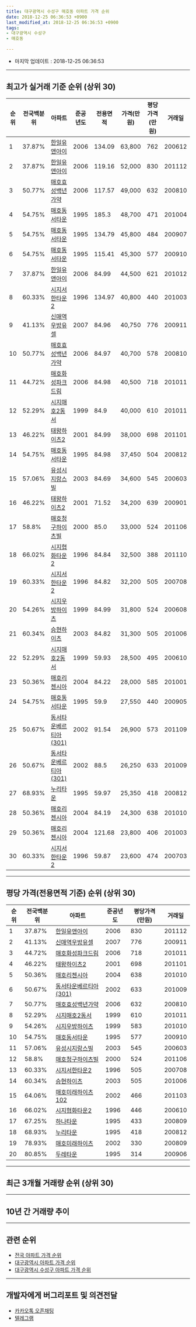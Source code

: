```yaml
---
title: 대구광역시 수성구 매호동 아파트 가격 순위
date: 2018-12-25 06:36:53 +0900
last_modified_at: 2018-12-25 06:36:53 +0900
tags:
- 대구광역시 수성구
- 매호동

---
```


* 마지막 업데이트 : 2018-12-25 06:36:53

---

## 최고가 실거래 기준 순위 (상위 30)


|순위|전국백분위|아파트|준공년도|전용면적|가격(만원)|평당가격(만원)|거래일|
|---|---|---|---|---|---|---|---|
|1|37.87%|[한일유앤아이](https://search.naver.com/search.naver?query=%EB%8C%80%EA%B5%AC%EA%B4%91%EC%97%AD%EC%8B%9C+%EC%88%98%EC%84%B1%EA%B5%AC+%EB%A7%A4%ED%98%B8%EB%8F%99+%ED%95%9C%EC%9D%BC%EC%9C%A0%EC%95%A4%EC%95%84%EC%9D%B4)|2006|134.09|63,800|762|200612|
|2|37.87%|[한일유앤아이](https://search.naver.com/search.naver?query=%EB%8C%80%EA%B5%AC%EA%B4%91%EC%97%AD%EC%8B%9C+%EC%88%98%EC%84%B1%EA%B5%AC+%EB%A7%A4%ED%98%B8%EB%8F%99+%ED%95%9C%EC%9D%BC%EC%9C%A0%EC%95%A4%EC%95%84%EC%9D%B4)|2006|119.16|52,000|830|201112|
|3|50.77%|[매호효성백년가약](https://search.naver.com/search.naver?query=%EB%8C%80%EA%B5%AC%EA%B4%91%EC%97%AD%EC%8B%9C+%EC%88%98%EC%84%B1%EA%B5%AC+%EB%A7%A4%ED%98%B8%EB%8F%99+%EB%A7%A4%ED%98%B8%ED%9A%A8%EC%84%B1%EB%B0%B1%EB%85%84%EA%B0%80%EC%95%BD)|2006|117.57|49,000|632|200810|
|4|54.75%|[매호동서타운](https://search.naver.com/search.naver?query=%EB%8C%80%EA%B5%AC%EA%B4%91%EC%97%AD%EC%8B%9C+%EC%88%98%EC%84%B1%EA%B5%AC+%EB%A7%A4%ED%98%B8%EB%8F%99+%EB%A7%A4%ED%98%B8%EB%8F%99%EC%84%9C%ED%83%80%EC%9A%B4)|1995|185.3|48,700|471|201004|
|5|54.75%|[매호동서타운](https://search.naver.com/search.naver?query=%EB%8C%80%EA%B5%AC%EA%B4%91%EC%97%AD%EC%8B%9C+%EC%88%98%EC%84%B1%EA%B5%AC+%EB%A7%A4%ED%98%B8%EB%8F%99+%EB%A7%A4%ED%98%B8%EB%8F%99%EC%84%9C%ED%83%80%EC%9A%B4)|1995|134.79|45,800|484|200907|
|6|54.75%|[매호동서타운](https://search.naver.com/search.naver?query=%EB%8C%80%EA%B5%AC%EA%B4%91%EC%97%AD%EC%8B%9C+%EC%88%98%EC%84%B1%EA%B5%AC+%EB%A7%A4%ED%98%B8%EB%8F%99+%EB%A7%A4%ED%98%B8%EB%8F%99%EC%84%9C%ED%83%80%EC%9A%B4)|1995|115.41|45,300|577|200910|
|7|37.87%|[한일유앤아이](https://search.naver.com/search.naver?query=%EB%8C%80%EA%B5%AC%EA%B4%91%EC%97%AD%EC%8B%9C+%EC%88%98%EC%84%B1%EA%B5%AC+%EB%A7%A4%ED%98%B8%EB%8F%99+%ED%95%9C%EC%9D%BC%EC%9C%A0%EC%95%A4%EC%95%84%EC%9D%B4)|2006|84.99|44,500|621|201012|
|8|60.33%|[시지서한타운2](https://search.naver.com/search.naver?query=%EB%8C%80%EA%B5%AC%EA%B4%91%EC%97%AD%EC%8B%9C+%EC%88%98%EC%84%B1%EA%B5%AC+%EB%A7%A4%ED%98%B8%EB%8F%99+%EC%8B%9C%EC%A7%80%EC%84%9C%ED%95%9C%ED%83%80%EC%9A%B42)|1996|134.97|40,800|440|201003|
|9|41.13%|[신매역우방유셀](https://search.naver.com/search.naver?query=%EB%8C%80%EA%B5%AC%EA%B4%91%EC%97%AD%EC%8B%9C+%EC%88%98%EC%84%B1%EA%B5%AC+%EB%A7%A4%ED%98%B8%EB%8F%99+%EC%8B%A0%EB%A7%A4%EC%97%AD%EC%9A%B0%EB%B0%A9%EC%9C%A0%EC%85%80)|2007|84.96|40,750|776|200911|
|10|50.77%|[매호효성백년가약](https://search.naver.com/search.naver?query=%EB%8C%80%EA%B5%AC%EA%B4%91%EC%97%AD%EC%8B%9C+%EC%88%98%EC%84%B1%EA%B5%AC+%EB%A7%A4%ED%98%B8%EB%8F%99+%EB%A7%A4%ED%98%B8%ED%9A%A8%EC%84%B1%EB%B0%B1%EB%85%84%EA%B0%80%EC%95%BD)|2006|84.97|40,700|578|200810|
|11|44.72%|[매호화성파크드림](https://search.naver.com/search.naver?query=%EB%8C%80%EA%B5%AC%EA%B4%91%EC%97%AD%EC%8B%9C+%EC%88%98%EC%84%B1%EA%B5%AC+%EB%A7%A4%ED%98%B8%EB%8F%99+%EB%A7%A4%ED%98%B8%ED%99%94%EC%84%B1%ED%8C%8C%ED%81%AC%EB%93%9C%EB%A6%BC)|2006|84.98|40,500|718|201011|
|12|52.29%|[시지매호2동서](https://search.naver.com/search.naver?query=%EB%8C%80%EA%B5%AC%EA%B4%91%EC%97%AD%EC%8B%9C+%EC%88%98%EC%84%B1%EA%B5%AC+%EB%A7%A4%ED%98%B8%EB%8F%99+%EC%8B%9C%EC%A7%80%EB%A7%A4%ED%98%B82%EB%8F%99%EC%84%9C)|1999|84.9|40,000|610|201011|
|13|46.22%|[태왕하이츠2](https://search.naver.com/search.naver?query=%EB%8C%80%EA%B5%AC%EA%B4%91%EC%97%AD%EC%8B%9C+%EC%88%98%EC%84%B1%EA%B5%AC+%EB%A7%A4%ED%98%B8%EB%8F%99+%ED%83%9C%EC%99%95%ED%95%98%EC%9D%B4%EC%B8%A02)|2001|84.99|38,000|698|201101|
|14|54.75%|[매호동서타운](https://search.naver.com/search.naver?query=%EB%8C%80%EA%B5%AC%EA%B4%91%EC%97%AD%EC%8B%9C+%EC%88%98%EC%84%B1%EA%B5%AC+%EB%A7%A4%ED%98%B8%EB%8F%99+%EB%A7%A4%ED%98%B8%EB%8F%99%EC%84%9C%ED%83%80%EC%9A%B4)|1995|84.98|37,450|504|200812|
|15|57.06%|[유성시지랑스빌](https://search.naver.com/search.naver?query=%EB%8C%80%EA%B5%AC%EA%B4%91%EC%97%AD%EC%8B%9C+%EC%88%98%EC%84%B1%EA%B5%AC+%EB%A7%A4%ED%98%B8%EB%8F%99+%EC%9C%A0%EC%84%B1%EC%8B%9C%EC%A7%80%EB%9E%91%EC%8A%A4%EB%B9%8C)|2003|84.69|34,600|545|200603|
|16|46.22%|[태왕하이츠2](https://search.naver.com/search.naver?query=%EB%8C%80%EA%B5%AC%EA%B4%91%EC%97%AD%EC%8B%9C+%EC%88%98%EC%84%B1%EA%B5%AC+%EB%A7%A4%ED%98%B8%EB%8F%99+%ED%83%9C%EC%99%95%ED%95%98%EC%9D%B4%EC%B8%A02)|2001|71.52|34,200|639|200901|
|17|58.8%|[매호청구하이츠빌](https://search.naver.com/search.naver?query=%EB%8C%80%EA%B5%AC%EA%B4%91%EC%97%AD%EC%8B%9C+%EC%88%98%EC%84%B1%EA%B5%AC+%EB%A7%A4%ED%98%B8%EB%8F%99+%EB%A7%A4%ED%98%B8%EC%B2%AD%EA%B5%AC%ED%95%98%EC%9D%B4%EC%B8%A0%EB%B9%8C)|2000|85.0|33,000|524|201106|
|18|66.02%|[시지협화타운2](https://search.naver.com/search.naver?query=%EB%8C%80%EA%B5%AC%EA%B4%91%EC%97%AD%EC%8B%9C+%EC%88%98%EC%84%B1%EA%B5%AC+%EB%A7%A4%ED%98%B8%EB%8F%99+%EC%8B%9C%EC%A7%80%ED%98%91%ED%99%94%ED%83%80%EC%9A%B42)|1996|84.84|32,500|388|201110|
|19|60.33%|[시지서한타운2](https://search.naver.com/search.naver?query=%EB%8C%80%EA%B5%AC%EA%B4%91%EC%97%AD%EC%8B%9C+%EC%88%98%EC%84%B1%EA%B5%AC+%EB%A7%A4%ED%98%B8%EB%8F%99+%EC%8B%9C%EC%A7%80%EC%84%9C%ED%95%9C%ED%83%80%EC%9A%B42)|1996|84.82|32,200|505|200708|
|20|54.26%|[시지우방하이츠](https://search.naver.com/search.naver?query=%EB%8C%80%EA%B5%AC%EA%B4%91%EC%97%AD%EC%8B%9C+%EC%88%98%EC%84%B1%EA%B5%AC+%EB%A7%A4%ED%98%B8%EB%8F%99+%EC%8B%9C%EC%A7%80%EC%9A%B0%EB%B0%A9%ED%95%98%EC%9D%B4%EC%B8%A0)|1999|84.99|31,800|524|200608|
|21|60.34%|[승현하이츠](https://search.naver.com/search.naver?query=%EB%8C%80%EA%B5%AC%EA%B4%91%EC%97%AD%EC%8B%9C+%EC%88%98%EC%84%B1%EA%B5%AC+%EB%A7%A4%ED%98%B8%EB%8F%99+%EC%8A%B9%ED%98%84%ED%95%98%EC%9D%B4%EC%B8%A0)|2003|84.82|31,300|505|201006|
|22|52.29%|[시지매호2동서](https://search.naver.com/search.naver?query=%EB%8C%80%EA%B5%AC%EA%B4%91%EC%97%AD%EC%8B%9C+%EC%88%98%EC%84%B1%EA%B5%AC+%EB%A7%A4%ED%98%B8%EB%8F%99+%EC%8B%9C%EC%A7%80%EB%A7%A4%ED%98%B82%EB%8F%99%EC%84%9C)|1999|59.93|28,500|495|200610|
|23|50.36%|[매호리첸시아](https://search.naver.com/search.naver?query=%EB%8C%80%EA%B5%AC%EA%B4%91%EC%97%AD%EC%8B%9C+%EC%88%98%EC%84%B1%EA%B5%AC+%EB%A7%A4%ED%98%B8%EB%8F%99+%EB%A7%A4%ED%98%B8%EB%A6%AC%EC%B2%B8%EC%8B%9C%EC%95%84)|2004|84.22|28,000|585|201001|
|24|54.75%|[매호동서타운](https://search.naver.com/search.naver?query=%EB%8C%80%EA%B5%AC%EA%B4%91%EC%97%AD%EC%8B%9C+%EC%88%98%EC%84%B1%EA%B5%AC+%EB%A7%A4%ED%98%B8%EB%8F%99+%EB%A7%A4%ED%98%B8%EB%8F%99%EC%84%9C%ED%83%80%EC%9A%B4)|1995|59.9|27,550|440|200905|
|25|50.67%|[동서타운베르티아(301)](https://search.naver.com/search.naver?query=%EB%8C%80%EA%B5%AC%EA%B4%91%EC%97%AD%EC%8B%9C+%EC%88%98%EC%84%B1%EA%B5%AC+%EB%A7%A4%ED%98%B8%EB%8F%99+%EB%8F%99%EC%84%9C%ED%83%80%EC%9A%B4%EB%B2%A0%EB%A5%B4%ED%8B%B0%EC%95%84%28301%29)|2002|91.54|26,900|573|201109|
|26|50.67%|[동서타운베르티아(301)](https://search.naver.com/search.naver?query=%EB%8C%80%EA%B5%AC%EA%B4%91%EC%97%AD%EC%8B%9C+%EC%88%98%EC%84%B1%EA%B5%AC+%EB%A7%A4%ED%98%B8%EB%8F%99+%EB%8F%99%EC%84%9C%ED%83%80%EC%9A%B4%EB%B2%A0%EB%A5%B4%ED%8B%B0%EC%95%84%28301%29)|2002|88.5|26,250|633|201009|
|27|68.93%|[누리타운](https://search.naver.com/search.naver?query=%EB%8C%80%EA%B5%AC%EA%B4%91%EC%97%AD%EC%8B%9C+%EC%88%98%EC%84%B1%EA%B5%AC+%EB%A7%A4%ED%98%B8%EB%8F%99+%EB%88%84%EB%A6%AC%ED%83%80%EC%9A%B4)|1995|59.97|25,350|418|200812|
|28|50.36%|[매호리첸시아](https://search.naver.com/search.naver?query=%EB%8C%80%EA%B5%AC%EA%B4%91%EC%97%AD%EC%8B%9C+%EC%88%98%EC%84%B1%EA%B5%AC+%EB%A7%A4%ED%98%B8%EB%8F%99+%EB%A7%A4%ED%98%B8%EB%A6%AC%EC%B2%B8%EC%8B%9C%EC%95%84)|2004|84.19|24,300|638|201010|
|29|50.36%|[매호리첸시아](https://search.naver.com/search.naver?query=%EB%8C%80%EA%B5%AC%EA%B4%91%EC%97%AD%EC%8B%9C+%EC%88%98%EC%84%B1%EA%B5%AC+%EB%A7%A4%ED%98%B8%EB%8F%99+%EB%A7%A4%ED%98%B8%EB%A6%AC%EC%B2%B8%EC%8B%9C%EC%95%84)|2004|121.68|23,800|406|201003|
|30|60.33%|[시지서한타운2](https://search.naver.com/search.naver?query=%EB%8C%80%EA%B5%AC%EA%B4%91%EC%97%AD%EC%8B%9C+%EC%88%98%EC%84%B1%EA%B5%AC+%EB%A7%A4%ED%98%B8%EB%8F%99+%EC%8B%9C%EC%A7%80%EC%84%9C%ED%95%9C%ED%83%80%EC%9A%B42)|1996|59.87|23,600|474|200703|


---

## 평당 가격(전용면적 기준) 순위 (상위 30)


|순위|전국백분위|아파트|준공년도|평당가격(만원)|거래일|
|---|---|---|---|---|---|
|1|37.87%|[한일유앤아이](https://search.naver.com/search.naver?query=%EB%8C%80%EA%B5%AC%EA%B4%91%EC%97%AD%EC%8B%9C+%EC%88%98%EC%84%B1%EA%B5%AC+%EB%A7%A4%ED%98%B8%EB%8F%99+%ED%95%9C%EC%9D%BC%EC%9C%A0%EC%95%A4%EC%95%84%EC%9D%B4)|2006|830|201112|
|2|41.13%|[신매역우방유셀](https://search.naver.com/search.naver?query=%EB%8C%80%EA%B5%AC%EA%B4%91%EC%97%AD%EC%8B%9C+%EC%88%98%EC%84%B1%EA%B5%AC+%EB%A7%A4%ED%98%B8%EB%8F%99+%EC%8B%A0%EB%A7%A4%EC%97%AD%EC%9A%B0%EB%B0%A9%EC%9C%A0%EC%85%80)|2007|776|200911|
|3|44.72%|[매호화성파크드림](https://search.naver.com/search.naver?query=%EB%8C%80%EA%B5%AC%EA%B4%91%EC%97%AD%EC%8B%9C+%EC%88%98%EC%84%B1%EA%B5%AC+%EB%A7%A4%ED%98%B8%EB%8F%99+%EB%A7%A4%ED%98%B8%ED%99%94%EC%84%B1%ED%8C%8C%ED%81%AC%EB%93%9C%EB%A6%BC)|2006|718|201011|
|4|46.22%|[태왕하이츠2](https://search.naver.com/search.naver?query=%EB%8C%80%EA%B5%AC%EA%B4%91%EC%97%AD%EC%8B%9C+%EC%88%98%EC%84%B1%EA%B5%AC+%EB%A7%A4%ED%98%B8%EB%8F%99+%ED%83%9C%EC%99%95%ED%95%98%EC%9D%B4%EC%B8%A02)|2001|698|201101|
|5|50.36%|[매호리첸시아](https://search.naver.com/search.naver?query=%EB%8C%80%EA%B5%AC%EA%B4%91%EC%97%AD%EC%8B%9C+%EC%88%98%EC%84%B1%EA%B5%AC+%EB%A7%A4%ED%98%B8%EB%8F%99+%EB%A7%A4%ED%98%B8%EB%A6%AC%EC%B2%B8%EC%8B%9C%EC%95%84)|2004|638|201010|
|6|50.67%|[동서타운베르티아(301)](https://search.naver.com/search.naver?query=%EB%8C%80%EA%B5%AC%EA%B4%91%EC%97%AD%EC%8B%9C+%EC%88%98%EC%84%B1%EA%B5%AC+%EB%A7%A4%ED%98%B8%EB%8F%99+%EB%8F%99%EC%84%9C%ED%83%80%EC%9A%B4%EB%B2%A0%EB%A5%B4%ED%8B%B0%EC%95%84%28301%29)|2002|633|201009|
|7|50.77%|[매호효성백년가약](https://search.naver.com/search.naver?query=%EB%8C%80%EA%B5%AC%EA%B4%91%EC%97%AD%EC%8B%9C+%EC%88%98%EC%84%B1%EA%B5%AC+%EB%A7%A4%ED%98%B8%EB%8F%99+%EB%A7%A4%ED%98%B8%ED%9A%A8%EC%84%B1%EB%B0%B1%EB%85%84%EA%B0%80%EC%95%BD)|2006|632|200810|
|8|52.29%|[시지매호2동서](https://search.naver.com/search.naver?query=%EB%8C%80%EA%B5%AC%EA%B4%91%EC%97%AD%EC%8B%9C+%EC%88%98%EC%84%B1%EA%B5%AC+%EB%A7%A4%ED%98%B8%EB%8F%99+%EC%8B%9C%EC%A7%80%EB%A7%A4%ED%98%B82%EB%8F%99%EC%84%9C)|1999|610|201011|
|9|54.26%|[시지우방하이츠](https://search.naver.com/search.naver?query=%EB%8C%80%EA%B5%AC%EA%B4%91%EC%97%AD%EC%8B%9C+%EC%88%98%EC%84%B1%EA%B5%AC+%EB%A7%A4%ED%98%B8%EB%8F%99+%EC%8B%9C%EC%A7%80%EC%9A%B0%EB%B0%A9%ED%95%98%EC%9D%B4%EC%B8%A0)|1999|583|201010|
|10|54.75%|[매호동서타운](https://search.naver.com/search.naver?query=%EB%8C%80%EA%B5%AC%EA%B4%91%EC%97%AD%EC%8B%9C+%EC%88%98%EC%84%B1%EA%B5%AC+%EB%A7%A4%ED%98%B8%EB%8F%99+%EB%A7%A4%ED%98%B8%EB%8F%99%EC%84%9C%ED%83%80%EC%9A%B4)|1995|577|200910|
|11|57.06%|[유성시지랑스빌](https://search.naver.com/search.naver?query=%EB%8C%80%EA%B5%AC%EA%B4%91%EC%97%AD%EC%8B%9C+%EC%88%98%EC%84%B1%EA%B5%AC+%EB%A7%A4%ED%98%B8%EB%8F%99+%EC%9C%A0%EC%84%B1%EC%8B%9C%EC%A7%80%EB%9E%91%EC%8A%A4%EB%B9%8C)|2003|545|200603|
|12|58.8%|[매호청구하이츠빌](https://search.naver.com/search.naver?query=%EB%8C%80%EA%B5%AC%EA%B4%91%EC%97%AD%EC%8B%9C+%EC%88%98%EC%84%B1%EA%B5%AC+%EB%A7%A4%ED%98%B8%EB%8F%99+%EB%A7%A4%ED%98%B8%EC%B2%AD%EA%B5%AC%ED%95%98%EC%9D%B4%EC%B8%A0%EB%B9%8C)|2000|524|201106|
|13|60.33%|[시지서한타운2](https://search.naver.com/search.naver?query=%EB%8C%80%EA%B5%AC%EA%B4%91%EC%97%AD%EC%8B%9C+%EC%88%98%EC%84%B1%EA%B5%AC+%EB%A7%A4%ED%98%B8%EB%8F%99+%EC%8B%9C%EC%A7%80%EC%84%9C%ED%95%9C%ED%83%80%EC%9A%B42)|1996|505|200708|
|14|60.34%|[승현하이츠](https://search.naver.com/search.naver?query=%EB%8C%80%EA%B5%AC%EA%B4%91%EC%97%AD%EC%8B%9C+%EC%88%98%EC%84%B1%EA%B5%AC+%EB%A7%A4%ED%98%B8%EB%8F%99+%EC%8A%B9%ED%98%84%ED%95%98%EC%9D%B4%EC%B8%A0)|2003|505|201006|
|15|64.06%|[매호미래하이츠102](https://search.naver.com/search.naver?query=%EB%8C%80%EA%B5%AC%EA%B4%91%EC%97%AD%EC%8B%9C+%EC%88%98%EC%84%B1%EA%B5%AC+%EB%A7%A4%ED%98%B8%EB%8F%99+%EB%A7%A4%ED%98%B8%EB%AF%B8%EB%9E%98%ED%95%98%EC%9D%B4%EC%B8%A0102)|2002|466|201103|
|16|66.02%|[시지협화타운2](https://search.naver.com/search.naver?query=%EB%8C%80%EA%B5%AC%EA%B4%91%EC%97%AD%EC%8B%9C+%EC%88%98%EC%84%B1%EA%B5%AC+%EB%A7%A4%ED%98%B8%EB%8F%99+%EC%8B%9C%EC%A7%80%ED%98%91%ED%99%94%ED%83%80%EC%9A%B42)|1996|446|200610|
|17|67.25%|[하나타운](https://search.naver.com/search.naver?query=%EB%8C%80%EA%B5%AC%EA%B4%91%EC%97%AD%EC%8B%9C+%EC%88%98%EC%84%B1%EA%B5%AC+%EB%A7%A4%ED%98%B8%EB%8F%99+%ED%95%98%EB%82%98%ED%83%80%EC%9A%B4)|1995|433|200809|
|18|68.93%|[누리타운](https://search.naver.com/search.naver?query=%EB%8C%80%EA%B5%AC%EA%B4%91%EC%97%AD%EC%8B%9C+%EC%88%98%EC%84%B1%EA%B5%AC+%EB%A7%A4%ED%98%B8%EB%8F%99+%EB%88%84%EB%A6%AC%ED%83%80%EC%9A%B4)|1995|418|200812|
|19|78.93%|[매호미래하이츠](https://search.naver.com/search.naver?query=%EB%8C%80%EA%B5%AC%EA%B4%91%EC%97%AD%EC%8B%9C+%EC%88%98%EC%84%B1%EA%B5%AC+%EB%A7%A4%ED%98%B8%EB%8F%99+%EB%A7%A4%ED%98%B8%EB%AF%B8%EB%9E%98%ED%95%98%EC%9D%B4%EC%B8%A0)|2002|330|200809|
|20|80.85%|[두레타운](https://search.naver.com/search.naver?query=%EB%8C%80%EA%B5%AC%EA%B4%91%EC%97%AD%EC%8B%9C+%EC%88%98%EC%84%B1%EA%B5%AC+%EB%A7%A4%ED%98%B8%EB%8F%99+%EB%91%90%EB%A0%88%ED%83%80%EC%9A%B4)|1995|314|200906|


---

## 최근 3개월 거래량 순위 (상위 30)


<div style="width:100%;">
    <canvas id="deal_count_ranking" height="250"></canvas>
</div>


<script>
new Chart(document.getElementById("deal_count_ranking"), {
    type: 'horizontalBar',
    data: {
        labels: ['하나타운', '두레타운', '매호효성백년가약', '매호동서타운', '누리타운', '태왕하이츠2', '시지우방하이츠', '한일유앤아이', '시지매호2동서', '시지협화타운2', '시지서한타운2', '매호청구하이츠빌'],
        datasets: [{
            label: '실거래 수',
            data: [7, 5, 4, 3, 2, 2, 2, 2, 1, 1, 1, 1],
            borderColor: "rgba(255, 0, 128, 1)",
            backgroundColor: "rgba(255, 0, 128, 0.5)",
            fill: false,
        }]
    },
    options: {
        responsive: true,
        title: {
            display: true,
            text: '최근 3개월 거래량 순위'
        },
        tooltips: {
            mode: 'index',
            intersect: false,
            callbacks: {
                title: function(tooltipItems, data) {
                    return "실거래 수:";
                },
                label: function(tooltipItem, data) {
                    return data.labels[tooltipItem.index] + ": " + tooltipItem.xLabel;
                }
            }
        },
        hover: {
            mode: 'nearest',
            intersect: true
        },
        scales: {
            xAxes: [{
                display: true,
                scaleLabel: {
                    display: true,
                    labelString: '실거래 수'
                },
                ticks: {
                    suggestedMin: 0,
                }
            }],
            yAxes: [{
                display: true,
                ticks: {
                    autoSkip: false,
                    callback: function(value, index, values) {
                        if (value.length > 15)
                            return value.substr(0, 13) + "...";
                        else
                            return value;
                    }
                },
                scaleLabel: {
                    display: false,
                }
            }]
        }
    }
});

</script>


---

## 10년 간 거래량 추이


<div style="width:100%;">
    <canvas id="deal_progress" height="250"></canvas>
</div>

<script>
new Chart(document.getElementById("deal_progress"), {
    type: 'line',
    data: {
        labels: ['200812','200901','200902','200903','200904','200905','200906','200907','200908','200909','200910','200911','200912','201001','201002','201003','201004','201005','201006','201007','201008','201009','201010','201011','201012','201101','201102','201103','201104','201105','201106','201107','201108','201109','201110','201111','201112','201201','201202','201203','201204','201205','201206','201207','201208','201209','201210','201211','201212','201301','201302','201303','201304','201305','201306','201307','201308','201309','201310','201311','201312','201401','201402','201403','201404','201405','201406','201407','201408','201409','201410','201411','201412','201501','201502','201503','201504','201505','201506','201507','201508','201509','201510','201511','201512','201601','201602','201603','201604','201605','201606','201607','201608','201609','201610','201611','201612','201701','201702','201703','201704','201705','201706','201707','201708','201709','201710','201711','201712','201801','201802','201803','201804','201805','201806','201807','201808','201809','201810','201811','201812'],
        datasets: [{
            label: '실거래 수',
            pointRadius: 1,
            data: [13, 20, 30, 23, 28, 42, 34, 35, 43, 42, 42, 39, 32, 47, 34, 33, 29, 34, 11, 19, 19, 38, 53, 58, 40, 78, 46, 59, 33, 33, 44, 42, 44, 42, 29, 36, 47, 32, 26, 33, 25, 20, 16, 17, 22, 36, 54, 30, 46, 37, 39, 53, 67, 53, 49, 22, 36, 44, 56, 44, 44, 37, 40, 29, 18, 31, 17, 24, 31, 46, 47, 59, 37, 45, 35, 61, 41, 24, 26, 28, 11, 18, 15, 7, 6, 5, 8, 10, 11, 5, 15, 17, 15, 15, 23, 9, 13, 11, 20, 11, 15, 19, 37, 56, 37, 24, 17, 25, 12, 22, 23, 27, 12, 17, 15, 16, 22, 27, 21, 7, 3],
            borderColor: "rgba(255, 201, 14, 1)",
            backgroundColor: "rgba(255, 201, 14, 0.5)",
            fill: true,
        }]
    },
    options: {
        responsive: true,
        title: {
            display: true,
            text: '10년간 거래량 추이'
        },
        tooltips: {
            mode: 'index',
            intersect: false,
        },
        hover: {
            mode: 'nearest',
            intersect: true
        },
        scales: {
            xAxes: [{
                display: true,
                scaleLabel: {
                    display: true,
                    labelString: '년/월'
                }
            }],
            yAxes: [{
                display: true,
                ticks: {
                    suggestedMin: 0,
                },
                scaleLabel: {
                    display: true,
                    labelString: '실거래 수'
                }
            }]
        }
    }
});

</script>


---

## 관련 순위

- [전국 아파트 가격 순위](https://inasie.github.io/apt-ranking/전국)
- [대구광역시 아파트 가격 순위](https://inasie.github.io/apt-ranking/대구광역시)
- [대구광역시 수성구 아파트 가격 순위](https://inasie.github.io/apt-ranking/대구광역시-수성구)


---

## 개발자에게 버그리포트 및 의견전달

- [카카오톡 오픈채팅](https://open.kakao.com/o/gLJUAP4)
- [텔레그램](https://t.me/inasie)

